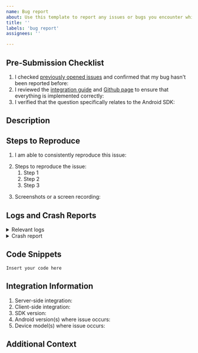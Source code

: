 ```yaml
---
name: Bug report
about: Use this template to report any issues or bugs you encounter while using our SDK.
title: ''
labels: 'bug report'
assignees: ''

---
```

<!-- Please fill as many fields as possible, including screenshots or screen recordings, logs, code snippets, environment details, and any other information that could help in diagnosing and resolving the issue. -->

## Pre-Submission Checklist
1. I checked [previously opened issues](https://github.com/Adyen/adyen-android/issues?q=is%3Aissue) and confirmed that my bug hasn't been reported before: <!-- Yes/No -->
2. I reviewed the [integration guide](https://docs.adyen.com/online-payments/build-your-integration/?platform=Android) and [Github page](https://github.com/Adyen/adyen-android) to ensure that everything is implemented correctly: <!-- Yes/No -->
3. I verified that the question specifically relates to the Android SDK: <!-- Yes/No -->

## Description
<!-- Please provide a clear and concise description of the bug you're experiencing. Include details on what you expected to happen versus what actually occurred. -->

## Steps to Reproduce
1. I am able to consistently reproduce this issue: <!-- Yes/No -->
<!-- List all the steps needed to reproduce the issue. Include any specific settings, configurations, or conditions. -->
2. Steps to reproduce the issue:
    1. Step 1
    2. Step 2
    3. Step 3
<!-- If possible, provide screenshots or a screen recording that clearly illustrates the issue. -->
3. Screenshots or a screen recording:

## Logs and Crash Reports
<!--
Enable verbose logging and attach the logs here.
    - For SDK version `V5.*.*`:
        - Enable by calling `com.adyen.checkout.core.AdyenLogger.setLogLevel(Log.VERBOSE)` in your application class.
        - Filter your logs by `CO.` to see the checkout logs only.

    - For SDK version `V4.*.*`:
        - Enable by calling `com.adyen.checkout.core.log.Logger.setLogcatLevel(Log.VERBOSE)` in your application class.
        - Filter your logs by `CO.` to see the checkout logs only. 
-->
<details>
  <summary>Relevant logs</summary>

  ```
Insert your logs here.
  ```
</details>

<!-- If the issue results in a crash, please include the full stack trace. -->
<details>
  <summary>Crash report</summary>

  ```
Insert the full stack here.
  ```
</details>

## Code Snippets
<!-- Provide code snippets where the SDK is implemented in your project. -->
```
Insert your code here
```

## Integration Information
1. Server-side integration: <!-- Sessions/Advanced flow -->
2. Client-side integration: <!-- Drop-in/Components -->
3. SDK version:
4. Android version(s) where issue occurs:
5. Device model(s) where issue occurs:

## Additional Context
<!-- Please provide any other information that might be helpful in diagnosing the issue. This could include environment details, specific configurations, or related issues. -->
